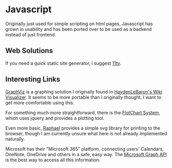 # Javascript

Originally just used for simple scripting on html pages, Javascript has grown in usability and has been ported over to be used as a backend instead of just frontend.

## Web Solutions

If you need a quick static site generator, I suggest [11ty](11ty.md). 

## Interesting Links

[GraphViz](https://www.graphviz.org/) is a graphing solution I originally found in [HaydenLeBaron's Wiki Visualizer](https://github.com/HaydenLeBaron/mdwiki-cartographer). It seems to be more portable than I originally thought. I want to get more comfortable using this. 

For something much more straightforward, there is the [FlotChart System](http://www.flotcharts.org/), which uses jquery and provides a plotting tool.

Even more basic, [Raphael](http://raphaeljs.com/) provides a simple svg library for printing to the browser, though I am currently unsure what here is not already implemented naturally.

Microsoft has their "Microsoft 365" platform, connecting users' Calendars, OneNote, OneDrive and others in a safe, easy way. The [Microsoft Graph API](https://github.com/microsoftgraph/msgraph-sdk-javascript) is the best way to access all this information.